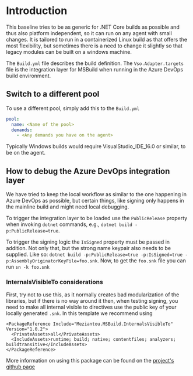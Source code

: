 # Introduction

This baseline tries to be as generic for .NET Core builds as possible and thus also platform independent, so it can run on any agent with small changes. It is tailored to run in a containerized Linux build as that offers the most flexibility, but sometimes there is a need to change it slightly so that legacy modules can be built on a windows machine.

The `Build.yml` file describes the build definition.
The `Vso.Adapter.targets` file is the integration layer for MSBuild when running in the Azure DevOps build environment.

## Switch to a different pool

To use a different pool, simply add this to the `Build.yml`

```yaml
pool:
  name: <Name of the pool>
  demands:
    - <Any demands you have on the agent>
```

Typically Windows builds would require VisualStudio_IDE_16.0 or similar, to be on the agent.

## How to debug the Azure DevOps integration layer

We have tried to keep the local workflow as similar to the one happening in Azure DevOps as possible, but certain things, like signing only happens in the mainline build and might need local debugging.

To trigger the integration layer to be loaded use the `PublicRelease` property when invoking `dotnet` commands, e.g., `dotnet build -p:PublicRelease=true`.

To trigger the signing logic the `IsSigned` property must be passed in addition. Not only that, but the strong name keypair also needs to be supplied. Like so: `dotnet build -p:PublicRelease=true -p:IsSigned=true -p:AssemblyOriginatorKeyFile=foo.snk`. Now, to get the `foo.snk` file you can run `sn -k foo.snk`

### InternalsVisibleTo considerations

First, try not to use this, as it normally creates bad modularization of the libraries, but if there is no way around it then, when testing signing, you need to make all internal visible to directives use the public key of your locally generated `.snk`. In this template we recommend using

```msbuild
<PackageReference Include="Meziantou.MSBuild.InternalsVisibleTo" Version="1.0.2">
  <PrivateAssets>all</PrivateAssets>
  <IncludeAssets>runtime; build; native; contentfiles; analyzers; buildtransitive</IncludeAssets>
</PackageReference>
```

More information on using this package can be found on the [project's github page](https://github.com/meziantou/Meziantou.MSBuild.InternalsVisibleTo)